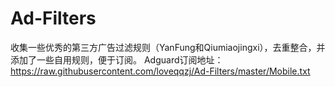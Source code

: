 # Ad-Filters
收集一些优秀的第三方广告过滤规则（YanFung和Qiumiaojingxi），去重整合，并添加了一些自用规则，便于订阅。
Adguard订阅地址：https://raw.githubusercontent.com/loveqqzj/Ad-Filters/master/Mobile.txt
